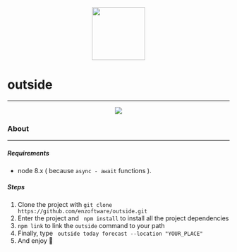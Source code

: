 <div align="center">
  
  <img src="https://images.emojiterra.com/mozilla/512px/1f308.png" height="120"/>
  
</div>

# outside
---

<div align="center">
  
  ![](gif/outside.gif)
  
</div>


### About
---
##### Requirements
- node 8.x ( because ```async - await``` functions ).
##### Steps
1. Clone the project with ```git clone https://github.com/enzoftware/outside.git``` 
2. Enter the project and ``` npm install``` to install all the project dependencies
3. ``` npm link ``` to link the ```outside``` command to your path 
4. Finally, type ``` outside today forecast --location "YOUR_PLACE"```
5. And enjoy :rainbow:
